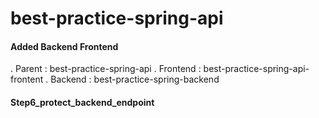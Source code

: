 # best-practice-spring-api

#### Added Backend Frontend

. Parent <artifcatid> : best-practice-spring-api
. Frontend <artifcatid> : best-practice-spring-api-frontent
. Backend <artifcatid> : best-practice-spring-backend

#### Step6_protect_backend_endpoint